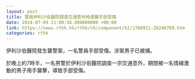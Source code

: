 ```yaml
---
layout: post
title: 警員伊利沙伯醫院調查交通意外時遇襲手部受傷
date: 2024-07-09 21:00:56.000000000 +08:00
link: https://news.rthk.hk/rthk/ch/component/k2/1760911-20240709.htm
categories: rthk
---
```


伊利沙伯醫院發生襲警案，一名警員手部受傷。涉案男子已被捕。

於晚上約7時半，一名男警於伊利沙伯醫院調查一宗交通意外，期間被一名情緒激動的男子用手襲擊，導致手部受傷。
